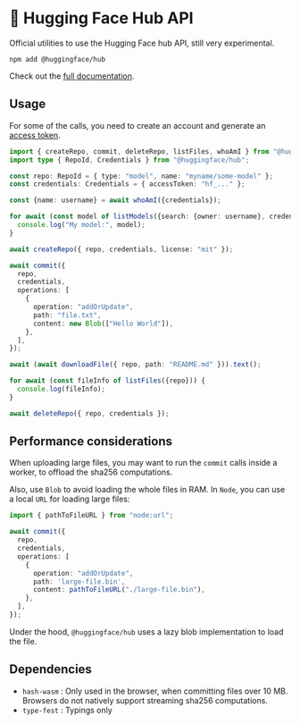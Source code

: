# 🤗 Hugging Face Hub API

Official utilities to use the Hugging Face hub API, still very experimental.

```
npm add @huggingface/hub
```

Check out the [full documentation](https://huggingface.co/docs/huggingface.js/hub/README).

## Usage

For some of the calls, you need to create an account and generate an [access token](https://huggingface.co/settings/tokens).

```ts
import { createRepo, commit, deleteRepo, listFiles, whoAmI } from "@huggingface/hub";
import type { RepoId, Credentials } from "@huggingface/hub";

const repo: RepoId = { type: "model", name: "myname/some-model" };
const credentials: Credentials = { accessToken: "hf_..." };

const {name: username} = await whoAmI({credentials});

for await (const model of listModels({search: {owner: username}, credentials})) {
  console.log("My model:", model);
}

await createRepo({ repo, credentials, license: "mit" });

await commit({
  repo,
  credentials,
  operations: [
    {
      operation: "addOrUpdate",
      path: "file.txt",
      content: new Blob(["Hello World"]),
    },
  ],
});

await (await downloadFile({ repo, path: "README.md" })).text();

for await (const fileInfo of listFiles({repo})) {
  console.log(fileInfo);
}

await deleteRepo({ repo, credentials });
```

## Performance considerations

When uploading large files, you may want to run the `commit` calls inside a worker, to offload the sha256 computations.

Also, use `Blob` to avoid loading the whole files in RAM. In `Node`, you can use a local `URL` for loading large files: 

```ts
import { pathToFileURL } from "node:url";

await commit({
  repo,
  credentials,
  operations: [
    {
      operation: "addOrUpdate",
      path: 'large-file.bin',
      content: pathToFileURL("./large-file.bin"),
    },
  ],
});
```

Under the hood, `@huggingface/hub` uses a lazy blob implementation to load the file.

## Dependencies

- `hash-wasm` : Only used in the browser, when committing files over 10 MB. Browsers do not natively support streaming sha256 computations.
- `type-fest` : Typings only